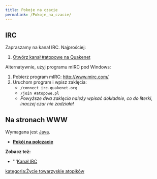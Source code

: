 ```yaml
---
title: Pokoje na czacie
permalink: /Pokoje_na_czacie/
---
```


IRC
---

Zapraszamy na kanał IRC. Najprościej:

1.  [Otwórz kanał \#atopowe na Quakenet](http://webchat.quakenet.org/?channels=atopowe)

Alternatywnie, użyj programu mIRC pod Windows:

1.  Pobierz program mIRC: <http://www.mirc.com/>
2.  Uruchom program i wpisz zaklęcia:
    -   `/connect irc.quakenet.org`
    -   `/join #atopowe.pl`
    -   *Powyższe dwa zaklęcia należy wpisać dokładnie, co do literki, inaczej czar nie zadziała!*

Na stronach WWW
---------------

Wymagana jest [Java](http://java.sun.com).

-   **[Pokój na polczacie](http://www.polchat.pl/chat/?room=Atopowe)**

**Zobacz też:**

-   '''[Kanał IRC](/atopedia/Kanał_IRC "wikilink")

[kategoria:Życie towarzyskie atopików](/atopedia/kategoria:Życie_towarzyskie_atopików "wikilink")